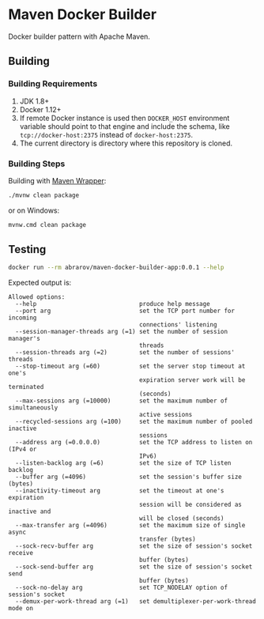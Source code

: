 # Maven Docker Builder

Docker builder pattern with Apache Maven.

## Building

### Building Requirements

1. JDK 1.8+
1. Docker 1.12+
1. If remote Docker instance is used then `DOCKER_HOST` environment variable should point to that
   engine and include the schema, like `tcp://docker-host:2375` instead of `docker-host:2375`.
1. The current directory is directory where this repository is cloned.

### Building Steps

Building with [Maven Wrapper](https://github.com/takari/maven-wrapper):

```bash
./mvnw clean package
```

or on Windows:

```bash
mvnw.cmd clean package
```

## Testing

```bash
docker run --rm abrarov/maven-docker-builder-app:0.0.1 --help
```

Expected output is:

```text
Allowed options:
  --help                             produce help message
  --port arg                         set the TCP port number for incoming
                                     connections' listening
  --session-manager-threads arg (=1) set the number of session manager's
                                     threads
  --session-threads arg (=2)         set the number of sessions' threads
  --stop-timeout arg (=60)           set the server stop timeout at one's
                                     expiration server work will be terminated
                                     (seconds)
  --max-sessions arg (=10000)        set the maximum number of simultaneously
                                     active sessions
  --recycled-sessions arg (=100)     set the maximum number of pooled inactive
                                     sessions
  --address arg (=0.0.0.0)           set the TCP address to listen on (IPv4 or
                                     IPv6)
  --listen-backlog arg (=6)          set the size of TCP listen backlog
  --buffer arg (=4096)               set the session's buffer size (bytes)
  --inactivity-timeout arg           set the timeout at one's expiration
                                     session will be considered as inactive and
                                     will be closed (seconds)
  --max-transfer arg (=4096)         set the maximum size of single async
                                     transfer (bytes)
  --sock-recv-buffer arg             set the size of session's socket receive
                                     buffer (bytes)
  --sock-send-buffer arg             set the size of session's socket send
                                     buffer (bytes)
  --sock-no-delay arg                set TCP_NODELAY option of session's socket
  --demux-per-work-thread arg (=1)   set demultiplexer-per-work-thread mode on
```
